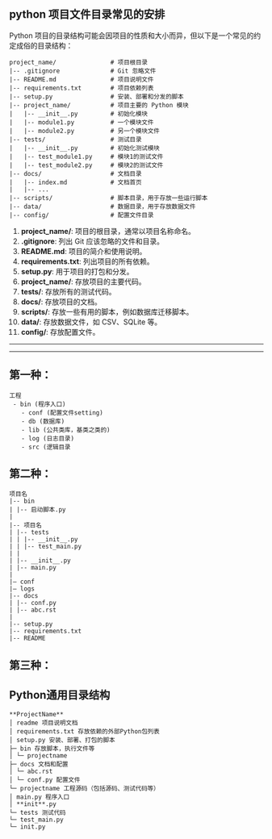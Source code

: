 

## python 项目文件目录常见的安排

Python 项目的目录结构可能会因项目的性质和大小而异，但以下是一个常见的约定成俗的目录结构：

```
project_name/               # 项目根目录
|-- .gitignore              # Git 忽略文件
|-- README.md               # 项目说明文件
|-- requirements.txt        # 项目依赖列表
|-- setup.py                # 安装、部署和分发的脚本
|-- project_name/           # 项目主要的 Python 模块
|   |-- __init__.py         # 初始化模块
|   |-- module1.py          # 一个模块文件
|   |-- module2.py          # 另一个模块文件
|-- tests/                  # 测试目录
|   |-- __init__.py         # 初始化测试模块
|   |-- test_module1.py     # 模块1的测试文件
|   |-- test_module2.py     # 模块2的测试文件
|-- docs/                   # 文档目录
|   |-- index.md            # 文档首页
|   |-- ...
|-- scripts/                # 脚本目录，用于存放一些运行脚本
|-- data/                   # 数据目录，用于存放数据文件
|-- config/                 # 配置文件目录
```

1. **project_name/**: 项目的根目录，通常以项目名称命名。
2. **.gitignore**: 列出 Git 应该忽略的文件和目录。
3. **README.md**: 项目的简介和使用说明。
4. **requirements.txt**: 列出项目的所有依赖。
5. **setup.py**: 用于项目的打包和分发。
6. **project_name/**: 存放项目的主要代码。
7. **tests/**: 存放所有的测试代码。
8. **docs/**: 存放项目的文档。
9. **scripts/**: 存放一些有用的脚本，例如数据库迁移脚本。
10. **data/**: 存放数据文件，如 CSV、SQLite 等。
11. **config/**: 存放配置文件。



---

---

## **第一种：**

```
工程
 - bin (程序入口)
　　- conf (配置文件setting)
　　- db (数据库)
　　- lib (公共类库，基类之类的)
　　- log (日志目录)
　　- src (逻辑目录
```





## **第二种：**

```
项目名
|-- bin
| |-- 启动脚本.py
|
|-- 项目名
| |-- tests
| | |-- __init__.py
| | |-- test_main.py
| |
| |-- __init__.py
| |-- main.py
|
|— conf
|— logs
|-- docs
| |-- conf.py
| |-- abc.rst
|
|-- setup.py
|-- requirements.txt
|-- README
```



## **第三种：**

## Python通用目录结构

```
**ProjectName**
│ readme 项目说明文档
│ requirements.txt 存放依赖的外部Python包列表
│ setup.py 安装、部署、打包的脚本
├─ bin 存放脚本，执行文件等
│ └─ projectname
├─ docs 文档和配置
│ └─ abc.rst
│ └─ conf.py 配置文件
└─ projectname 工程源码（包括源码、测试代码等）
│ main.py 程序入口
│ **init**.py
└─ tests 测试代码
└─ test_main.py
└─ init.py
```





